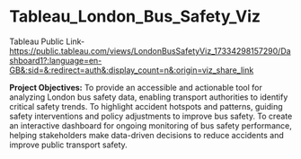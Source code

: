 # Tableau_London_Bus_Safety_Viz
Tableau Public Link- https://public.tableau.com/views/LondonBusSafetyViz_17334298157290/Dashboard1?:language=en-GB&:sid=&:redirect=auth&:display_count=n&:origin=viz_share_link

**Project Objectives:**
To provide an accessible and actionable tool for analyzing London bus safety data, enabling transport authorities to identify critical safety trends.
To highlight accident hotspots and patterns, guiding safety interventions and policy adjustments to improve bus safety.
To create an interactive dashboard for ongoing monitoring of bus safety performance, helping stakeholders make data-driven decisions to reduce accidents and improve public transport safety.

